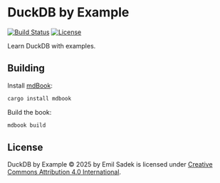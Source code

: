 # DuckDB by Example

[![Build Status](https://img.shields.io/github/actions/workflow/status/esadek/duckdb-by-example/mdbook.yml)](https://github.com/esadek/duckdb-by-example/actions/workflows/mdbook.yml)
[![License](https://img.shields.io/badge/license-CC_BY_4.0-blue)](LICENSE)

Learn DuckDB with examples.

## Building

Install [mdBook](https://rust-lang.github.io/mdBook/):

```bash
cargo install mdbook
```

Build the book:

```bash
mdbook build
```

## License

DuckDB by Example © 2025 by Emil Sadek is licensed under [Creative Commons Attribution 4.0 International](https://creativecommons.org/licenses/by/4.0/).
